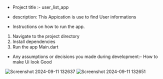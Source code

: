 - Project title :- user_list_app

- description: This Appication is use to find User informations

- Instructions on how to run the app.
1. Navigate to the project directory
2. Install dependencies
3. Run the app Main.dart

- Any assumptions or decisions you made during development:- How to make Ui look Good

![Screenshot 2024-09-11 132637](https://github.com/user-attachments/assets/21d556b6-20fa-4110-87af-f711fbe74a60)
![Screenshot 2024-09-11 132651](https://github.com/user-attachments/assets/5a7f0d79-db4c-42b2-8c3f-3b1cc643b377)
